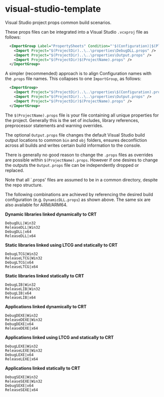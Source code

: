 visual-studio-template
======================

Visual Studio project props common build scenarios.

These props files can be integrated into a Visual Studio `.vcxproj` file as follows:

```xml
  <ImportGroup Label="PropertySheets" Condition="'$(Configuration)|$(Platform)'=='DebugDLL|Win32'">
    <Import Project="$(ProjectDir)..\..\properties\DebugDLL.props" />
    <Import Project="$(ProjectDir)..\..\properties\Output.props" />
    <Import Project="$(ProjectDir)$(ProjectName).props" />
  </ImportGroup>
```

A simpler (recommended) approach is to align Configuration names with the .`props` file names. This collapses to one `ImportGroup`, as follows:

```xml
  <ImportGroup>
    <Import Project="$(ProjectDir)..\..\properties\$(Configuration).props" />
    <Import Project="$(ProjectDir)..\..\properties\Output.props" />
    <Import Project="$(ProjectDir)$(ProjectName).props" />
  </ImportGroup>
```

The `$(ProjectName).props` file is your file containing all unique properties for the project. Generally this is the set of includes, library references, preprocessor statements and warning overrides.

The optional `Output.props` file changes the default Visual Studio build output locations to common `bin` and `obj` folders, ensures deconfliction across all builds and writes certain build information to the console.

There is generally no good reason to change the `.props` files as overrides are possible within `$(ProjectName).props`. However if one desires to change the outputs the `Output.props` file can be independently dropped or replaced.

Note that all `.props' files are assumed to be in a common directory, despite the repo structure.

The following combinations are achieved by referencing the desired build configuration (e.g. `DynamicDLL.props`) as shown above. The same six are also available for ARM/ARM64.

**Dynamic libraries linked dynamically to CRT**
```
DebugDLL|Win32
ReleaseDLL|Win32
DebugDLL|x64
ReleaseDLL|x64
```
**Static libraries linked using LTCG and statically to CRT**
```
DebugLTCG|Win32
ReleaseLTCG|Win32
DebugLTCG|x64
ReleaseLTCG|x64
```
**Static libraries linked statically to CRT**
```
DebugLIB|Win32
ReleaseLIB|Win32
DebugLIB|x64
ReleaseLIB|x64
```
**Applications linked dynamically to CRT**
```
DebugDEXE|Win32
ReleaseDEXE|Win32
DebugDEXE|x64
ReleaseDEXE|x64
```
**Applications linked using LTCG and statically to CRT**
```
DebugLEXE|Win32
ReleaseLEXE|Win32
DebugLEXE|x64
ReleaseLEXE|x64
```
**Applications linked statically to CRT**
```
DebugSEXE|Win32
ReleaseSEXE|Win32
DebugSEXE|x64
ReleaseSEXE|x64
```
